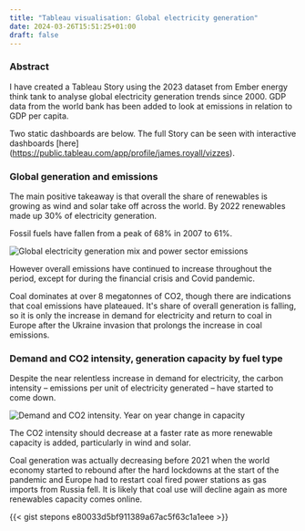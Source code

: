 ```yaml
---
title: "Tableau visualisation: Global electricity generation"
date: 2024-03-26T15:51:25+01:00
draft: false
---
```


### Abstract

I have created a Tableau Story using the 2023 dataset from Ember energy think tank to analyse global electricity generation trends since 2000. GDP data from the world bank has been added to look at emissions in relation to GDP per capita.

Two static dashboards are below. The full Story can be seen with interactive dashboards [here] (https://public.tableau.com/app/profile/james.royall/vizzes).

### Global generation and emissions

The main positive takeaway is that overall the share of renewables is growing as wind and solar take off across the world. By 2022 renewables made up 30% of electricity generation.

Fossil fuels have fallen from a peak of 68% in 2007 to 61%.

![Global electricity generation mix and power sector emissions](/img/tab_fig1.png)

However overall emissions have continued to increase throughout the period, except for during the financial crisis and Covid pandemic. 

Coal dominates at over 8 megatonnes of CO2, though there are indications that coal emissions have plateaued. It's share of overall generation is falling, so it is only the increase in demand for electricity and return to coal in Europe after the Ukraine invasion that prolongs the increase in coal emissions.

### Demand and CO2 intensity, generation capacity by fuel type

Despite the near relentless increase in demand for electricity, the carbon intensity – emissions per unit of electricity generated – have started to come down.

![Demand and CO2 intensity. Year on year change in capacity](/img/tab_fig2.png)

The CO2 intensity should decrease at a faster rate as more renewable capacity is added, particularly in wind and solar.

Coal generation was actually decreasing before 2021 when the world economy started to rebound after the hard lockdowns at the start of the pandemic and Europe had to restart coal fired power stations as gas imports from Russia fell. It is likely that coal use will decline again as more renewables capacity comes online.

{{< gist stepons e80033d5bf911389a67ac5f63c1a1eee >}}
